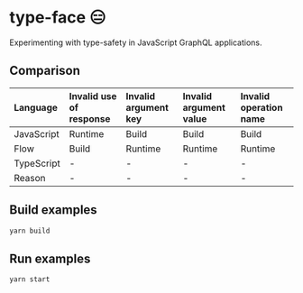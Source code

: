 # type-face 😑

Experimenting with type-safety in JavaScript GraphQL applications.

## Comparison
| Language | Invalid use of response | Invalid argument key | Invalid argument value | Invalid operation name |
| :--- | :--- | :--- | :--- | :--- |
| JavaScript | Runtime | Build | Build | Build |
| Flow | Build | Runtime | Runtime | Runtime |
| TypeScript | - | - | - | - |
| Reason | - | - | - | - |

## Build examples
```sh
yarn build
```

## Run examples
```sh
yarn start
```
